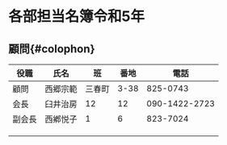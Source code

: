 
# 各部担当名簿令和5年 

## 顧問{#colophon}

|役職|氏名|班|番地|電話|
| ----- | ------------------- | ----- | ----- | ----- |
|顧問|西郷宗範|三春町|3-38|825-0743|
|会長|臼井治房|12|12|090-1422-2723|
|副会長|西鄕悦子|1|6|823-7024|
||||||
||||||
||||||



